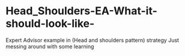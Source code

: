 # Head_Shoulders-EA-What-it-should-look-like-
Expert Advisor example in (Head and shoulders pattern) strategy
Just messing around with some learning
